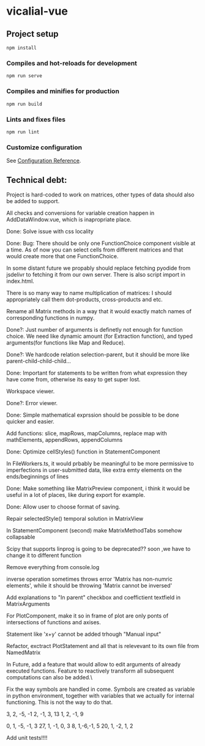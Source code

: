 # vicalial-vue

## Project setup
```
npm install
```

### Compiles and hot-reloads for development
```
npm run serve
```

### Compiles and minifies for production
```
npm run build
```

### Lints and fixes files
```
npm run lint
```

### Customize configuration
See [Configuration Reference](https://cli.vuejs.org/config/).


## Technical debt:
Project is hard-coded to work on matrices, other types of data should also be added to support.

All checks and conversions for variable creation happen in AddDataWindow.vue, which is inapropriate place.

Done: Solve issue with css locality

Done: Bug: There should be only one FunctionChoice component visible at a time. As of now you can select cells from different matrices and that would create more that one FunctionChoice.

In some distant future we propably should replace fetching pyodide from jsdelivr to fetching it from our own server. There is also script import in index.html.

There is so many way to name multiplication of matrices: I should appropriately call them dot-products, cross-products and etc.

Rename all Matrix methods in a way that it would exactly match names of corresponding functions in numpy.

Done?: Just number of arguments is definetly not enough for function choice. We need like dynamic amount (for Extraction function), and typed arguments(for functions like Map and Reduce).

Done?: We hardcode relation selection-parent, but it should be more like parent-child-child-child...

Done: Important for statements to be written from what expression they have come from, otherwise its easy to get super lost.

Workspace viewer.

Done?: Error viewer.

Done: Simple mathematical exprssion should be possible to be done quicker and easier.

Add functions: slice, mapRows, mapColumns, replace map with mathElements, appendRows, appendColumns

Done: Optimize cellStyles() function in StatementComponent

In FileWorkers.ts, it would prbably be meaningful to be more permissive to imperfections in user-submitted data, like extra emty elements on the ends/beginnings of lines

Done: Make something like MatrixPreview component, i think it would be useful in a lot of places, like during export for example.

Done: Allow user to choose format of saving.

Repair selectedStyle() temporal solution in MatrixView

In StatementComponent (second) make MatrixMethodTabs somehow collapsable

Scipy that supports linprog is going to be deprecated?? soon ,we have to change it to different function

Remove everything from console.log

inverse operation sometimes throws error 'Matrix has non-numric elements', while it should be throwing 'Matrix cannot be inversed'

Add explanations to "In parent" checkbox and coeffictient textfield in MatrixArguments

For PlotComponent, make it so in frame of plot are only ponts of intersections of functions and axises.

Statement like 'x+y' cannot be added trhough "Manual input"

Refactor, exctract PlotStatement and all that is relevevant to its own file from NamedMatrix

In Future, add a feature that would allow to edit arguments of already executed functions. Feature to reactively transform all subsequent computations can also be added.\

Fix the way symbols are handled in come. Symbols are created as variable in python environment, together with variables that we actually for internal functioning. This is not the way to do that.

3, 2, -5, -1
2, -1, 3, 13
1, 2, -1, 9



0, 1, -5, -1, 3
27, 1, -1, 0, 3
8, 1,-6,-1, 5
20, 1, -2, 1, 2


Add unit tests!!!!

